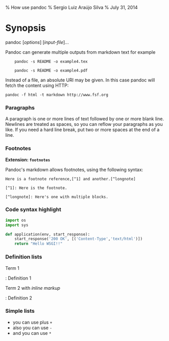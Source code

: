 % How use pandoc
% Sergio Luiz Araújo Silva
% July 31, 2014

# Synopsis

pandoc [*options*] [*input-file*]...

Pandoc can generate multiple outputs from markdown text
for example

		pandoc -s README -o example4.tex

		pandoc -s README -o example4.pdf


Instead of a file, an absolute URI may be given. In this case
pandoc will fetch the content using HTTP:

    pandoc -f html -t markdown http://www.fsf.org

### Paragraphs

A paragraph is one or more lines of text followed by one or more blank line.
Newlines are treated as spaces, so you can reflow your paragraphs as you like.
If you need a hard line break, put two or more spaces at the end of a line.


### Footnotes

**Extension: `footnotes`**

Pandoc's markdown allows footnotes, using the following syntax:

    Here is a footnote reference,[^1] and another.[^longnote]

    [^1]: Here is the footnote.

    [^longnote]: Here's one with multiple blocks.

### Code syntax highlight

```python
import os
import sys

def application(env, start_response):
    start_response('200 OK', [('Content-Type','text/html')])
    return "Hello WSGI!!"
```

### Definition lists

Term 1

:   Definition 1

Term 2 with *inline markup*

:   Definition 2

### Simple lists
+ you can use plus `+`
+ also you can use `-`
+ and you can use `*`


